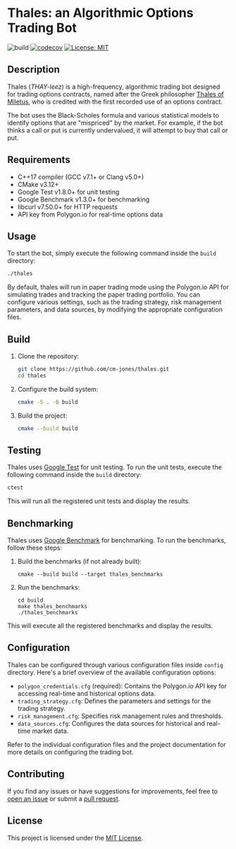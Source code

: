 # Thales: an Algorithmic Options Trading Bot

![build](https://github.com/cm-jones/thales/actions/workflows/ci.yml/badge.svg)
[![codecov](https://codecov.io/gh/cm-jones/thales/branch/main/graph/badge.svg?token=fc9ee083-78b6-4e43-bf23-bfa85832df85)](https://codecov.io/gh/cm-jones/thales)
[![License: MIT](https://img.shields.io/badge/License-MIT-yellow.svg)](https://opensource.org/licenses/MIT)

## Description

Thales (*THAY-leez*) is a high-frequency, algorithmic trading bot designed for trading options contracts, named after the Greek philosopher [Thales of Miletus](https://en.wikipedia.org/wiki/Thales_of_Miletus), who is credited with the first recorded use of an options contract.

The bot uses the Black-Scholes formula and various statistical models to identify options that are "mispriced" by the market. For example, if the bot thinks a call or put is currently undervalued, it will attempt to buy that call or put.

## Requirements

- C++17 compiler (GCC v7.1+ or Clang v5.0+)
- CMake v3.12+
- Google Test v1.8.0+ for unit testing
- Google Benchmark v1.3.0+ for benchmarking
- libcurl v7.50.0+ for HTTP requests
- API key from Polygon.io for real-time options data

## Usage

To start the bot, simply execute the following command inside the `build` directory:

```sh
./thales
```

By default, thales will run in paper trading mode using the Polygon.io API for simulating trades and tracking the paper trading portfolio. You can configure various settings, such as the trading strategy, risk management parameters, and data sources, by modifying the appropriate configuration files.

## Build

1. Clone the repository:
   ```sh
   git clone https://github.com/cm-jones/thales.git
   cd thales
   ```

2. Configure the build system:
   ```sh
   cmake -S . -B build
   ```

3. Build the project:
   ```sh
   cmake --build build
   ```

## Testing

Thales uses [Google Test](https://github.com/google/googletest) for unit testing. To run the unit tests, execute the following command inside the `build` directory:

```sh
ctest
```

This will run all the registered unit tests and display the results.

## Benchmarking

Thales uses [Google Benchmark](https://github.com/google/benchmark) for benchmarking. To run the benchmarks, follow these steps:

1. Build the benchmarks (if not already built):
   ```
   cmake --build build --target thales_benchmarks
   ```

2. Run the benchmarks:
   ```
   cd build
   make thales_benchmarks
   ./thales_benchmarks
   ```

This will execute all the registered benchmarks and display the results.

## Configuration

Thales can be configured through various configuration files inside `config` directory. Here's a brief overview of the available configuration options:

- `polygon_credentials.cfg` (required): Contains the Polygon.io API key for accessing real-time and historical options data.
- `trading_strategy.cfg`: Defines the parameters and settings for the trading strategy.
- `risk_management.cfg`: Specifies risk management rules and thresholds.
- `data_sources.cfg`: Configures the data sources for historical and real-time market data.

Refer to the individual configuration files and the project documentation for more details on configuring the trading bot.

## Contributing

If you find any issues or have suggestions for improvements, feel free to [open an issue](https://github.com/cm-jones/thales/issues/new) or submit a [pull request](https://github.com/thales/libdsc/compare).

## License

This project is licensed under the [MIT License](LICENSE).
